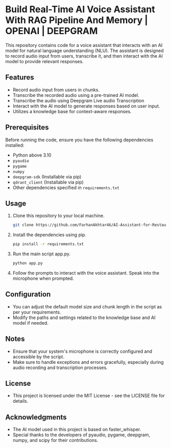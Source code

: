 # Build Real-Time AI Voice Assistant With RAG Pipeline And Memory | OPENAI | DEEPGRAM 

This repository contains code for a voice assistant that interacts with an AI model for natural language understanding (NLU). The assistant is designed to record audio input from users, transcribe it, and then interact with the AI model to provide relevant responses.

## Features

- Record audio input from users in chunks.
- Transcribe the recorded audio using a pre-trained AI model.
- Transcribe the audio using Deepgram Live audio Transcription
- Interact with the AI model to generate responses based on user input.
- Utilizes a knowledge base for context-aware responses.

## Prerequisites

Before running the code, ensure you have the following dependencies installed:

- Python above 3.10
- `pyaudio`
- `pygame`
- `numpy`
- `deepgram-sdk` (Installable via pip)
- `qdrant_client` (Installable via pip)
- Other dependencies specified in `requirements.txt`

## Usage

1. Clone this repository to your local machine.

   ```bash
   git clone https://github.com/FarhanAkhtar46/AI-Assistant-for-Restaurant.git

2. Install the dependencies using pip.

   ```bash
   pip install -r requirements.txt

3. Run the main script app.py.

   ```bash
   python app.py

4. Follow the prompts to interact with the voice assistant. Speak into the microphone when prompted.

## Configuration
- You can adjust the default model size and chunk length in the script as per your requirements.
- Modify the paths and settings related to the knowledge base and AI model if needed.

## Notes
- Ensure that your system's microphone is correctly configured and accessible by the script.
- Make sure to handle exceptions and errors gracefully, especially during audio recording and transcription processes.

## License
- This project is licensed under the MIT License - see the LICENSE file for details.

## Acknowledgments
- The AI model used in this project is based on faster_whisper.
- Special thanks to the developers of pyaudio, pygame, deepgram, numpy, and scipy for their contributions.